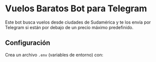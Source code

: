 # Vuelos Baratos Bot para Telegram

Este bot busca vuelos desde ciudades de Sudamérica y te los envía por Telegram si están por debajo de un precio máximo predefinido.

## Configuración

Crea un archivo `.env` (variables de entorno) con:
